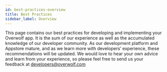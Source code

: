 ```yaml
---
id: best-practices-overview
title: Best Practices
sidebar_label: Overview
---
```



This page contains our best practices for developing and implementing your Overwolf app. It is the sum of our experience as well as the accumulated knowledge of our developer community. As our development platform and Appstore mature, and as we learn more with developers’ experience, these recommendations will be updated. We would love to hear your own advice and learn from your experience, so please feel free to send us your feedback at developers@overwolf.com